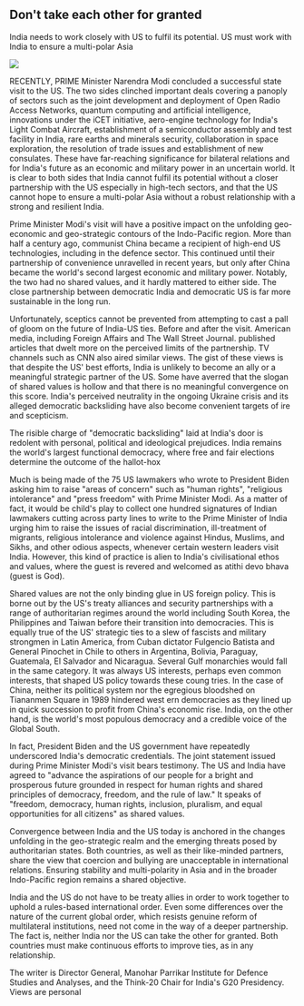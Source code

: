 ## Don't take each other for granted

India needs to work closely with US to fulfil its potential. US must work with India to ensure a multi-polar Asia

![](_page_0_Picture_2.jpeg)

RECENTLY, PRIME Minister Narendra Modi concluded a successful state visit to the US. The two sides clinched important deals covering a panoply of sectors such as the joint development and deployment of Open Radio Access Networks, quantum computing and artificial intelligence, innovations under the iCET initiative, aero-engine technology for India's Light Combat Aircraft, establishment of a semiconductor assembly and test facility in India, rare earths and minerals security, collaboration in space exploration, the resolution of trade issues and establishment of new consulates. These have far-reaching significance for bilateral relations and for India's future as an economic and military power in an uncertain world. It is clear to both sides that India cannot fulfil its potential without a closer partnership with the US especially in high-tech sectors, and that the US cannot hope to ensure a multi-polar Asia without a robust relationship with a strong and resilient India.

Prime Minister Modi's visit will have a positive impact on the unfolding geo-economic and geo-strategic contours of the Indo-Pacific region. More than half a century ago, communist China became a recipient of high-end US technologies, including in the defence sector. This continued until their partnership of convenience unravelled in recent years, but only after China became the world's second largest economic and military power. Notably, the two had no shared values, and it hardly mattered to either side. The close partnership between democratic India and democratic US is far more sustainable in the long run.

Unfortunately, sceptics cannot be prevented from attempting to cast a pall of gloom on the future of India-US ties. Before and after the visit. American media, including Foreign Affairs and The Wall Street Journal. published articles that dwelt more on the perceived limits of the partnership. TV channels such as CNN also aired similar views. The gist of these views is that despite the US' best efforts, India is unlikely to become an ally or a meaningful strategic partner of the US. Some have averred that the slogan of shared values is hollow and that there is no meaningful convergence on this score. India's perceived neutrality in the ongoing Ukraine crisis and its alleged democratic backsliding have also become convenient targets of ire and scepticism.

The risible charge of "democratic backsliding" laid at India's door is redolent with personal, political and ideological prejudices. India remains the world's largest functional democracy, where free and fair elections determine the outcome of the hallot-hox

Much is being made of the 75 US lawmakers who wrote to President Biden asking him to raise "areas of concern" such as "human rights", "religious intolerance" and "press freedom" with Prime Minister Modi. As a matter of fact, it would be child's play to collect one hundred signatures of Indian lawmakers cutting across party lines to write to the Prime Minister of India urging him to raise the issues of racial discrimination, ill-treatment of migrants, religious intolerance and violence against Hindus, Muslims, and Sikhs, and other odious aspects, whenever certain western leaders visit India. However, this kind of practice is alien to India's civilisational ethos and values, where the guest is revered and welcomed as atithi devo bhava (guest is God).

Shared values are not the only binding glue in US foreign policy. This is borne out by the US's treaty alliances and security partnerships with a range of authoritarian regimes around the world including South Korea, the Philippines and Taiwan before their transition into democracies. This is equally true of the US' strategic ties to a slew of fascists and military strongmen in Latin America, from Cuban dictator Fulgencio Batista and General Pinochet in Chile to others in Argentina, Bolivia, Paraguay, Guatemala, El Salvador and Nicaragua. Several Gulf monarchies would fall in the same category. It was always US interests, perhaps even common interests, that shaped US policy towards these coung tries. In the case of China, neither its political system nor the egregious bloodshed on Tiananmen Square in 1989 hindered west ern democracies as they lined up in quick succession to profit from China's economic rise. India, on the other hand, is the world's most populous democracy and a credible voice of the Global South.

In fact, President Biden and the US government have repeatedly underscored India's democratic credentials. The joint statement issued during Prime Minister Modi's visit bears testimony. The US and India have agreed to "advance the aspirations of our people for a bright and prosperous future grounded in respect for human rights and shared principles of democracy, freedom, and the rule of law." It speaks of "freedom, democracy, human rights, inclusion, pluralism, and equal opportunities for all citizens" as shared values.

Convergence between India and the US today is anchored in the changes unfolding in the geo-strategic realm and the emerging threats posed by authoritarian states. Both countries, as well as their like-minded partners, share the view that coercion and bullying are unacceptable in international relations. Ensuring stability and multi-polarity in Asia and in the broader Indo-Pacific region remains a shared objective.

India and the US do not have to be treaty allies in order to work together to uphold a rules-based international order. Even some differences over the nature of the current global order, which resists genuine reform of multilateral institutions, need not come in the way of a deeper partnership. The fact is, neither India nor the US can take the other for granted. Both countries must make continuous efforts to improve ties, as in any relationship.

The writer is Director General, Manohar Parrikar Institute for Defence Studies and Analyses, and the Think-20 Chair for India's G20 Presidency. Views are personal